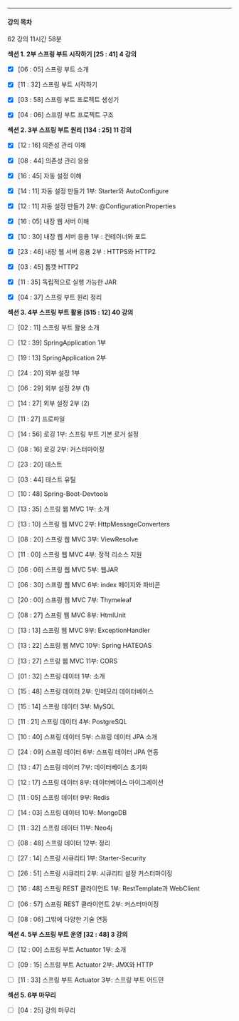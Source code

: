 



---

#### 강의 목차

62 강의 11시간 58분

**섹션 1. 2부 스프링 부트 시작하기 [25 : 41] 4 강의**

- [x] [06 : 05] 스프링 부트 소개

- [x] [11 : 32] 스프링 부트 시작하기

- [x] [03 : 58] 스프링 부트 프로젝트 생성기

- [x] [04 : 06] 스프링 부트 프로젝트 구조



**섹션 2. 3부 스프링 부트 원리 [134 : 25] 11 강의**

- [x] [12 : 16] 의존성 관리 이해

- [x] [08 : 44] 의존성 관리 응용

- [x] [16 : 45] 자동 설정 이해

- [x] [14 : 11] 자동 설정 만들기 1부: Starter와 AutoConfigure

- [x] [12 : 11] 자동 설정 만들기 2부: @ConfigurationProperties

- [x] [16 : 05] 내장 웹 서버 이해

- [x] [10 : 30] 내장 웹 서버 응용 1부 : 컨테이너와 포트

- [x] [23 : 46] 내장 웹 서버 응용 2부 : HTTPS와 HTTP2

- [x] [03 : 45] 톰캣 HTTP2

- [x] [11 : 35] 독립적으로 실행 가능한 JAR

- [x] [04 : 37] 스프링 부트 원리 정리



**섹션 3. 4부 스프링 부트 활용 [515 : 12] 40 강의**

- [ ] [02 : 11] 스프링 부트 활용 소개

- [ ] [12 : 39] SpringApplication 1부

- [ ] [19 : 13] SpringApplication 2부

- [ ] [24 : 20] 외부 설정 1부

- [ ] [06 : 29] 외부 설정 2부 (1)

- [ ] [14 : 27] 외부 설정 2부 (2)

- [ ] [11 : 27] 프로파일

- [ ] [14 : 56] 로깅 1부: 스프링 부트 기본 로거 설정

- [ ] [08 : 16] 로깅 2부: 커스터마이징

- [ ] [23 : 20] 테스트

- [ ] [03 : 44] 테스트 유틸

- [ ] [10 : 48] Spring-Boot-Devtools

- [ ] [13 : 35] 스프링 웹 MVC 1부: 소개

- [ ] [13 : 10] 스프링 웹 MVC 2부: HttpMessageConverters

- [ ] [08 : 20] 스프링 웹 MVC 3부: ViewResolve

- [ ] [11 : 00] 스프링 웹 MVC 4부: 정적 리소스 지원

- [ ] [06 : 06] 스프링 웹 MVC 5부: 웹JAR

- [ ] [06 : 30] 스프링 웹 MVC 6부: index 페이지와 파비콘

- [ ] [20 : 00] 스프링 웹 MVC 7부: Thymeleaf

- [ ] [08 : 27] 스프링 웹 MVC 8부: HtmlUnit

- [ ] [13 : 13] 스프링 웹 MVC 9부: ExceptionHandler

- [ ] [13 : 22] 스프링 웹 MVC 10부: Spring HATEOAS

- [ ] [13 : 27] 스프링 웹 MVC 11부: CORS

- [ ] [01 : 32] 스프링 데이터 1부: 소개

- [ ] [15 : 48] 스프링 데이터 2부: 인메모리 데이터베이스

- [ ] [15 : 14] 스프링 데이터 3부: MySQL

- [ ] [11 : 21] 스프링 데이터 4부: PostgreSQL

- [ ] [10 : 40] 스프링 데이터 5부: 스프링 데이터 JPA 소개

- [ ] [24 : 09] 스프링 데이터 6부: 스프링 데이터 JPA 연동

- [ ] [13 : 47] 스프링 데이터 7부: 데이터베이스 초기화

- [ ] [12 : 17] 스프링 데이터 8부: 데이터베이스 마이그레이션

- [ ] [11 : 05] 스프링 데이터 9부: Redis

- [ ] [14 : 03] 스프링 데이터 10부: MongoDB

- [ ] [11 : 32] 스프링 데이터 11부: Neo4j

- [ ] [08 : 48] 스프링 데이터 12부: 정리

- [ ] [27 : 14] 스프링 시큐리티 1부: Starter-Security

- [ ] [26 : 51] 스프링 시큐리티 2부: 시큐리티 설정 커스터마이징

- [ ] [16 : 48] 스프링 REST 클라이언트 1부: RestTemplate과 WebClient

- [ ] [06 : 57] 스프링 REST 클라이언트 2부: 커스터마이징

- [ ] [08 : 06] 그밖에 다양한 기술 연동



**섹션 4. 5부 스프링 부트 운영 [32 : 48] 3 강의**

- [ ] [12 : 00] 스프링 부트 Actuator 1부: 소개

- [ ] [09 : 15] 스프링 부트 Actuator 2부: JMX와 HTTP

- [ ] [11 : 33] 스프링 부트 Actuator 3부: 스프링 부트 어드민



**섹션 5. 6부 마무리**

- [ ] [04 : 25] 강의 마무리